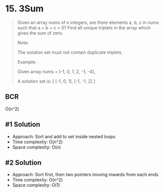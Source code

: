 # 15. 3Sum

> Given an array nums of n integers, are there elements a, b, c in nums such that a + b + c = 0? Find all unique triplets in the array which gives the sum of zero.
>
> Note:
>
> The solution set must not contain duplicate triplets.
>
> Example:
>
> Given array nums = [-1, 0, 1, 2, -1, -4],
>
> A solution set is:
> [
> [-1, 0, 1],
> [-1, -1, 2]
> ]

## BCR

O(n^2)

## #1 Solution

- Approach: Sort and add to set inside nested loops
- Time complexity: O(n^2)
- Space complexity: O(n)

## #2 Solution

- Approach: Sort first, then two pointers moving inwards from each ends
- Time complexity: O(n^2)
- Space complexity: O(1)
